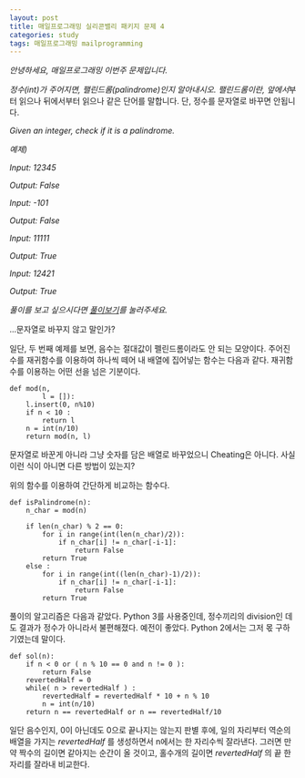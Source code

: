 ```yaml
---
layout: post
title: 매일프로그래밍 실리콘밸리 패키지 문제 4
categories: study
tags: 매일프로그래밍 mailprogramming
---
```

*안녕하세요, 매일프로그래밍 이번주 문제입니다.*

*정수(int)가 주어지면, 팰린드롬(palindrome)인지 알아내시오. 팰린드롬이란, 앞에서*부터 읽으나 뒤에서부터 읽으나 같은 단어를 말합니다. 단, 정수를 문자열로 바꾸면 안됩니다.

*Given an integer, check if it is a palindrome.*


*예제)*

*Input: 12345*

*Output: False*



*Input: -101*

*Output: False*



*Input: 11111*

*Output: True*



*Input: 12421*

﻿*Output: True*


*풀이를 보고 싶으시다면 [풀이보기](http://url6080.mailprogramming.com/wf/click?upn=5YNwhcR4-2FFhQA54IFFE-2FIijGnZEwyyYieIxIap6l3O-2Bsq5nttYp-2Fb3NsRtXjeJ5rOXpMTc4Y6sTezhdVtpzLBR-2BhSPmZ7toRdQbQkyBiXvA1YzZ7Uhvu6DRfNTJguyBX0xlQW6JTuiplsLXr-2BJN04tg-2BusrFfvFFg5TVRIWtjXHXlyW-2FGyDhYQBD0IXBHi-2B6_Zgoc2ijnN3jtNTS7ITLZKrJdLqoKRo6qqLK1adFq7tf3YTDLwTZzsR8aECA63mlW-2F323i4BTiluBHrMHdhBCZM41dBT-2Fq2PoFb1cLtrxFIB-2BRQcvRnKTjacbtjTAVEBx-2Br6ziOxB64NWF-2BuQhHlrxJcPcTe4BJh8zGBo1oR1f1hM4sY4lGQdgqznrzvQviAXuLW2sdeFTq9q5zsVCmAE1-2FRZCu8msa-2FC11uFuR0c7Y39XJY3BS4-2FmxvGzDXR4881)를 눌러주세요.*

...문자열로 바꾸지 않고 말인가?

일단, 두 번째 예제를 보면, 음수는 절대값이 펠린드롬이라도 안 되는 모양이다. 주어진 수를 재귀함수를 이용하여 하나씩 떼어 내 배열에 집어넣는 함수는 다음과 같다. 재귀함수를 이용하는 어떤 선을 넘은 기분이다.

    def mod(n,
            l = []):
        l.insert(0, n%10)
        if n < 10 :
            return l
        n = int(n/10)
        return mod(n, l)

문자열로 바꾼게 아니라 그냥 숫자를 담은 배열로 바꾸었으니 Cheating은 아니다. 사실 이런 식이 아니면 다른 방법이 있는지?

위의 함수를 이용하여 간단하게 비교하는 함수다.

    def isPalindrome(n):
        n_char = mod(n)

        if len(n_char) % 2 == 0:
            for i in range(int(len(n_char)/2)):
                if n_char[i] != n_char[-i-1]:
                    return False
            return True
        else :
            for i in range(int((len(n_char)-1)/2)):
                if n_char[i] != n_char[-i-1]:
                    return False
            return True

풀이의 알고리즘은 다음과 같았다. Python 3를 사용중인데, 정수끼리의 division인 데도 결과가 정수가 아니라서 불편해졌다. 예전이 좋았다. Python 2에서는 그저 몫 구하기였는데 말이다.

    def sol(n):
        if n < 0 or ( n % 10 == 0 and n != 0 ):
            return False
        revertedHalf = 0
        while( n > revertedHalf ) :
            revertedHalf = revertedHalf * 10 + n % 10
            n = int(n/10)
        return n == revertedHalf or n == revertedHalf/10

일단 음수인지, 0이 아닌데도 0으로 끝나지는 않는지 판별 후에, 일의 자리부터 역순의 배열을 가지는 *revertedHalf* 를 생성하면서 n에서는 한 자리수씩 잘라낸다. 그러면 만약 짝수의 길이면 같아지는 순간이 올 것이고, 홀수개의 길이면 *revertedHalf* 의 끝 한 자리를 잘라내 비교한다.

